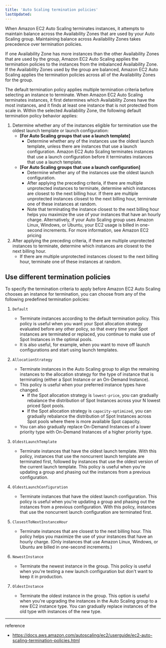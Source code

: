 ```yaml
---
title: 'Auto Scaling termination policies'
lastUpdated: 
---
```


When Amazon EC2 Auto Scaling terminates instances, it attempts to maintain balance across the Availability Zones that are used by your Auto Scaling group. Maintaining balance across Availability Zones takes precedence over termination policies.

If one Availability Zone has more instances than the other Availability Zones that are used by the group, Amazon EC2 Auto Scaling applies the termination policies to the instances from the imbalanced Availability Zone. If the Availability Zones used by the group are balanced, Amazon EC2 Auto Scaling applies the termination policies across all of the Availability Zones for the group.

The default termination policy applies multiple termination criteria before selecting an instance to terminate. When Amazon EC2 Auto Scaling terminates instances, it first determines which Availability Zones have the most instances, and it finds at least one instance that is not protected from scale in. Within the selected Availability Zone, the following default termination policy behavior applies:

1. Determine whether any of the instances eligible for termination use the oldest launch template or launch configuration:
    - **[For Auto Scaling groups that use a launch template]**
        - Determine whether any of the instances use the oldest launch template, unless there are instances that use a launch configuration. Amazon EC2 Auto Scaling terminates instances that use a launch configuration before it terminates instances that use a launch template.
    - **[For Auto Scaling groups that use a launch configuration]**
        - Determine whether any of the instances use the oldest launch configuration.
        - After applying the preceding criteria, if there are multiple unprotected instances to terminate, determine which instances are closest to the next billing hour. If there are multiple unprotected instances closest to the next billing hour, terminate one of these instances at random.
        - Note that terminating the instance closest to the next billing hour helps you maximize the use of your instances that have an hourly charge. Alternatively, if your Auto Scaling group uses Amazon Linux, Windows, or Ubuntu, your EC2 usage is billed in one-second increments. For more information, see Amazon EC2 pricing
2. After applying the preceding criteria, if there are multiple unprotected instances to terminate, determine which instances are closest to the next billing hour.
    - If there are multiple unprotected instances closest to the next billing hour, terminate one of these instances at random.

## Use different termination policies

To specify the termination criteria to apply before Amazon EC2 Auto Scaling chooses an instance for termination, you can choose from any of the following predefined termination policies:

1. `Default`
   - Terminate instances according to the default termination policy. This policy is useful when you want your Spot allocation strategy evaluated before any other policy, so that every time your Spot instances are terminated or replaced, you continue to make use of Spot Instances in the optimal pools.
   - It is also useful, for example, when you want to move off launch configurations and start using launch templates.

2. `AllocationStrategy`
   - Terminate instances in the Auto Scaling group to align the remaining instances to the allocation strategy for the type of instance that is terminating (either a Spot Instance or an On-Demand Instance).
   - This policy is useful when your preferred instance types have changed.
     - If the Spot allocation strategy is `lowest-price`, you can gradually rebalance the distribution of Spot Instances across your N lowest priced Spot pools.
     - If the Spot allocation strategy is `capacity-optimized`, you can gradually rebalance the distribution of Spot Instances across Spot pools where there is more available Spot capacity.
   - You can also gradually replace On-Demand Instances of a lower priority type with On-Demand Instances of a higher priority type.

3. `OldestLaunchTemplate`
   - Terminate instances that have the oldest launch template. With this policy, instances that use the noncurrent launch template are terminated first, followed by instances that use the oldest version of the current launch template. This policy is useful when you're updating a group and phasing out the instances from a previous configuration.

4. `OldestLaunchConfiguration`
   - Terminate instances that have the oldest launch configuration. This policy is useful when you're updating a group and phasing out the instances from a previous configuration. With this policy, instances that use the noncurrent launch configuration are terminated first.

5. `ClosestToNextInstanceHour`
   - Terminate instances that are closest to the next billing hour. This policy helps you maximize the use of your instances that have an hourly charge. (Only instances that use Amazon Linux, Windows, or Ubuntu are billed in one-second increments.)

6. `NewestInstance`
   - Terminate the newest instance in the group. This policy is useful when you're testing a new launch configuration but don't want to keep it in production.

7. `OldestInstance`
   - Terminate the oldest instance in the group. This option is useful when you're upgrading the instances in the Auto Scaling group to a new EC2 instance type. You can gradually replace instances of the old type with instances of the new type.

---
reference
- https://docs.aws.amazon.com/autoscaling/ec2/userguide/ec2-auto-scaling-termination-policies.html
